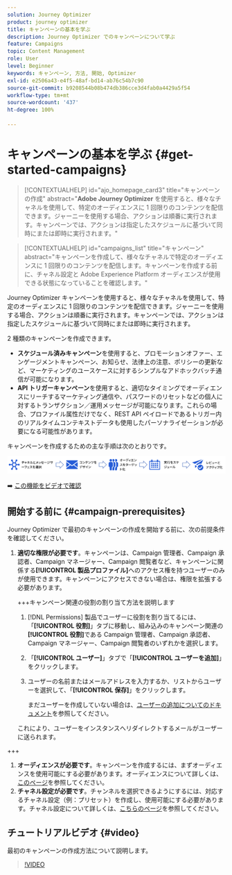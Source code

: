 ```yaml
---
solution: Journey Optimizer
product: journey optimizer
title: キャンペーンの基本を学ぶ
description: Journey Optimizer でのキャンペーンについて学ぶ
feature: Campaigns
topic: Content Management
role: User
level: Beginner
keywords: キャンペーン, 方法, 開始, Optimizer
exl-id: e2506a43-e4f5-48af-bd14-ab76c54b7c90
source-git-commit: b9208544b08b474db386cce3d4fab0a4429a5f54
workflow-type: tm+mt
source-wordcount: '437'
ht-degree: 100%

---
```


# キャンペーンの基本を学ぶ {#get-started-campaigns}

>[!CONTEXTUALHELP]
>id="ajo_homepage_card3"
>title="キャンペーンの作成"
>abstract="**Adobe Journey Optimizer** を使用すると、様々なチャネルを使用して、特定のオーディエンスに 1 回限りのコンテンツを配信できます。ジャーニーを使用する場合、アクションは順番に実行されます。キャンペーンでは、アクションは指定したスケジュールに基づいて同時にまたは即時に実行されます。"


>[!CONTEXTUALHELP]
>id="campaigns_list"
>title="キャンペーン"
>abstract="キャンペーンを作成して、様々なチャネルで特定のオーディエンスに 1 回限りのコンテンツを配信します。キャンペーンを作成する前に、チャネル設定と Adobe Experience Platform オーディエンスが使用できる状態になっていることを確認します。"

Journey Optimizer キャンペーンを使用すると、様々なチャネルを使用して、特定のオーディエンスに 1 回限りのコンテンツを配信できます。ジャーニーを使用する場合、アクションは順番に実行されます。キャンペーンでは、アクションは指定したスケジュールに基づいて同時にまたは即時に実行されます。

2 種類のキャンペーンを作成できます。

* **スケジュール済みキャンペーン**&#x200B;を使用すると、プロモーションオファー、エンゲージメントキャンペーン、お知らせ、法律上の注意、ポリシーの更新など、マーケティングのユースケースに対するシンプルなアドホックバッチ通信が可能になります。
* **API トリガーキャンペーン**&#x200B;を使用すると、適切なタイミングでオーディエンスにリーチするマーケティング通信や、パスワードのリセットなどの個人に対するトランザクション／運用メッセージが可能になります。これらの場合、プロファイル属性だけでなく、REST API ペイロードであるトリガー内のリアルタイムコンテキストデータも使用したパーソナライゼーションが必要になる可能性があります。

キャンペーンを作成するための主な手順は次のとおりです。

![](assets/create-campaign-process.png)

➡️ [この機能をビデオで確認](#video)

## 開始する前に {#campaign-prerequisites}

Journey Optimizer で最初のキャンペーンの作成を開始する前に、次の前提条件を確認してください。

1. **適切な権限が必要です**。キャンペーンは、Campaign 管理者、Campaign 承認者、Campaign マネージャー、Campaign 閲覧者など、キャンペーンに関係する&#x200B;**[!UICONTROL 製品プロファイル]**&#x200B;へのアクセス権を持つユーザーのみが使用できます。キャンペーンにアクセスできない場合は、権限を拡張する必要があります。

   +++キャンペーン関連の役割の割り当て方法を説明します

   1. [!DNL Permissions] 製品でユーザーに役割を割り当てるには、「**[!UICONTROL 役割]**」タブに移動し、組み込みのキャンペーン関連の&#x200B;**[!UICONTROL 役割]**&#x200B;である Campaign 管理者、Campaign 承認者、Campaign マネージャー、Campaign 閲覧者のいずれかを選択します。

   1. 「**[!UICONTROL ユーザー]**」タブで「**[!UICONTROL ユーザーを追加]**」をクリックします。

   1. ユーザーの名前またはメールアドレスを入力するか、リストからユーザーを選択して、「**[!UICONTROL 保存]**」をクリックします。

      まだユーザーを作成していない場合は、[ユーザーの追加についてのドキュメント](https://experienceleague.adobe.com/ja/docs/experience-platform/access-control/ui/users)を参照してください。

   これにより、ユーザーをインスタンスへリダイレクトするメールがユーザーに送られます。

+++

1. **オーディエンスが必要です**。キャンペーンを作成するには、まずオーディエンスを使用可能にする必要があります。オーディエンスについて詳しくは、[このページ](../audience/about-audiences.md)を参照してください。
1. **チャネル設定が必要です**。チャンネルを選択できるようにするには、対応するチャネル設定（例：プリセット）を作成し、使用可能にする必要があります。チャネル設定について詳しくは、[こちらのページ](../configuration/channel-surfaces.md)を参照してください。

## チュートリアルビデオ {#video}

最初のキャンペーンの作成方法について説明します。

>[!VIDEO](https://video.tv.adobe.com/v/346680?quality=12)
